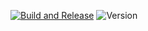 [![Build and Release](https://github.com/tim-bellette/virginia-gc/actions/workflows/release.yml/badge.svg?branch=main)](https://github.com/tim-bellette/virginia-gc/actions/workflows/release.yml) ![Version](https://img.shields.io/github/manifest-json/v/tim-bellette/virginia-gc?filename=public%2Fmanifest.json)
